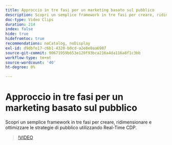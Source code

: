 ```yaml
---
title: Approccio in tre fasi per un marketing basato sul pubblico
description: Scopri un semplice framework in tre fasi per creare, ridimensionare e ottimizzare le strategie di pubblico utilizzando Real-Time CDP.
doc-type: Video Clips
duration: 214
index: false
hide: true
hidefromtoc: true
recommendations: noCatalog, noDisplay
exl-id: d9dbfe17-c6b1-4320-b0cd-a2e8e0aa6987
source-git-commit: 90671959b653e120f93bca216a4da116a8f1c3bb
workflow-type: tm+mt
source-wordcount: '40'
ht-degree: 0%

---
```


# Approccio in tre fasi per un marketing basato sul pubblico

Scopri un semplice framework in tre fasi per creare, ridimensionare e ottimizzare le strategie di pubblico utilizzando Real-Time CDP.

<!-- 72_S508_3442517_213_threephased-approach-to-audiencedriven-marketing -->
>[!VIDEO](https://video.tv.adobe.com/v/3458299/?learn=on&enablevpops=true)
